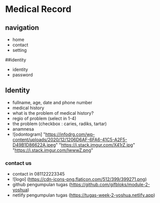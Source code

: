 # Medical Record

## navigation

- home
- contact
- setting

##identity

- identity
- password

## Identity

- fullname, age, date and phone number
- medical history
- what is the problem of medical history?
- regio of problem (select in 1-4)
- the problem (checkbox : caries, radiks, tartar)
- anamnesa
- ![odontogram] "https://infodrg.com/wp-content/uploads/2020/12/1206D6AF-6FA6-41C5-A2F5-D49B1D86622A.jpeg" "https://i.stack.imgur.com/X41rZ.jpg" "https://i.stack.imgur.com/IwwwZ.png"

### contact us

- contact in 081122223345
- ![logo] (https://cdn-icons-png.flaticon.com/512/399/399271.png)
- github pengumpulan tugas (https://github.com/gifbloks/module-2-yoshua)
- netlify pengumpulan tugas (https://tugas-week-2-yoshua.netlify.app)
